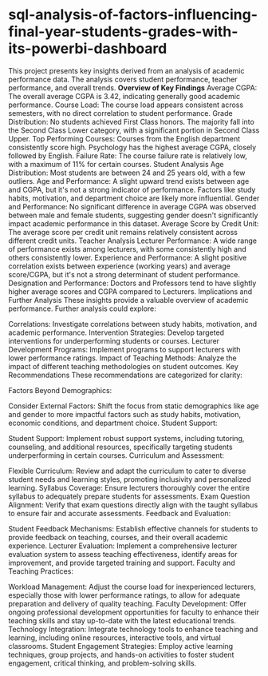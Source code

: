 # sql-analysis-of-factors-influencing-final-year-students-grades-with-its-powerbi-dashboard
This project presents key insights derived from an analysis of academic performance data. The analysis covers student performance, teacher performance, and overall trends.
**Overview of Key Findings**
Average CGPA: The overall average CGPA is 3.42, indicating generally good academic performance.
Course Load: The course load appears consistent across semesters, with no direct correlation to student performance.
Grade Distribution: No students achieved First Class honors. The majority fall into the Second Class Lower category, with a significant portion in Second Class Upper.
Top Performing Courses: Courses from the English department consistently score high. Psychology has the highest average CGPA, closely followed by English.
Failure Rate: The course failure rate is relatively low, with a maximum of 11% for certain courses.
Student Analysis
Age Distribution: Most students are between 24 and 25 years old, with a few outliers.
Age and Performance: A slight upward trend exists between age and CGPA, but it's not a strong indicator of performance. Factors like study habits, motivation, and department choice are likely more influential.
Gender and Performance: No significant difference in average CGPA was observed between male and female students, suggesting gender doesn't significantly impact academic performance in this dataset.
Average Score by Credit Unit: The average score per credit unit remains relatively consistent across different credit units.
Teacher Analysis
Lecturer Performance: A wide range of performance exists among lecturers, with some consistently high and others consistently lower.
Experience and Performance: A slight positive correlation exists between experience (working years) and average score/CGPA, but it's not a strong determinant of student performance.
Designation and Performance: Doctors and Professors tend to have slightly higher average scores and CGPA compared to Lecturers.
Implications and Further Analysis
These insights provide a valuable overview of academic performance. Further analysis could explore:

Correlations: Investigate correlations between study habits, motivation, and academic performance.
Intervention Strategies: Develop targeted interventions for underperforming students or courses.
Lecturer Development Programs: Implement programs to support lecturers with lower performance ratings.
Impact of Teaching Methods: Analyze the impact of different teaching methodologies on student outcomes.
Key Recommendations
These recommendations are categorized for clarity:

Factors Beyond Demographics:

Consider External Factors: Shift the focus from static demographics like age and gender to more impactful factors such as study habits, motivation, economic conditions, and department choice.
Student Support:

Student Support: Implement robust support systems, including tutoring, counseling, and additional resources, specifically targeting students underperforming in certain courses.
Curriculum and Assessment:

Flexible Curriculum: Review and adapt the curriculum to cater to diverse student needs and learning styles, promoting inclusivity and personalized learning.
Syllabus Coverage: Ensure lecturers thoroughly cover the entire syllabus to adequately prepare students for assessments.
Exam Question Alignment: Verify that exam questions directly align with the taught syllabus to ensure fair and accurate assessments.
Feedback and Evaluation:

Student Feedback Mechanisms: Establish effective channels for students to provide feedback on teaching, courses, and their overall academic experience.
Lecturer Evaluation: Implement a comprehensive lecturer evaluation system to assess teaching effectiveness, identify areas for improvement, and provide targeted training and support.
Faculty and Teaching Practices:

Workload Management: Adjust the course load for inexperienced lecturers, especially those with lower performance ratings, to allow for adequate preparation and delivery of quality teaching.
Faculty Development: Offer ongoing professional development opportunities for faculty to enhance their teaching skills and stay up-to-date with the latest educational trends.
Technology Integration: Integrate technology tools to enhance teaching and learning, including online resources, interactive tools, and virtual classrooms.
Student Engagement Strategies: Employ active learning techniques, group projects, and hands-on activities to foster student engagement, critical thinking, and problem-solving skills.
